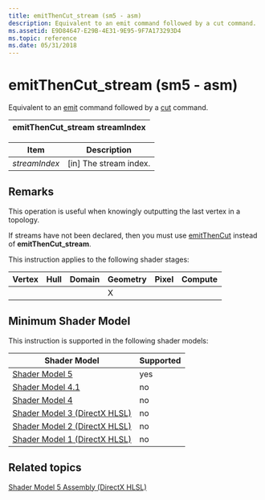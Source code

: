 ```yaml
---
title: emitThenCut_stream (sm5 - asm)
description: Equivalent to an emit command followed by a cut command.
ms.assetid: E9D84647-E29B-4E31-9E95-9F7A173293D4
ms.topic: reference
ms.date: 05/31/2018
---
```


# emitThenCut\_stream (sm5 - asm)

Equivalent to an [emit](emit--sm4---asm-.md) command followed by a [cut](cut--sm4---asm-.md) command.



| emitThenCut\_stream streamIndex |
|---------------------------------|



 



| Item                                                                                                               | Description                         |
|--------------------------------------------------------------------------------------------------------------------|-------------------------------------|
| <span id="streamIndex"></span><span id="streamindex"></span><span id="STREAMINDEX"></span>*streamIndex*<br/> | \[in\] The stream index.<br/> |



 

## Remarks

This operation is useful when knowingly outputting the last vertex in a topology.

If streams have not been declared, then you must use [emitThenCut](emitthencut--sm4---asm-.md) instead of **emitThenCut\_stream**.

This instruction applies to the following shader stages:



| Vertex | Hull | Domain | Geometry | Pixel | Compute |
|--------|------|--------|----------|-------|---------|
|        |      |        | X        |       |         |



 

## Minimum Shader Model

This instruction is supported in the following shader models:



| Shader Model                                              | Supported |
|-----------------------------------------------------------|-----------|
| [Shader Model 5](d3d11-graphics-reference-sm5.md)        | yes       |
| [Shader Model 4.1](dx-graphics-hlsl-sm4.md)              | no        |
| [Shader Model 4](dx-graphics-hlsl-sm4.md)                | no        |
| [Shader Model 3 (DirectX HLSL)](dx-graphics-hlsl-sm3.md) | no        |
| [Shader Model 2 (DirectX HLSL)](dx-graphics-hlsl-sm2.md) | no        |
| [Shader Model 1 (DirectX HLSL)](dx-graphics-hlsl-sm1.md) | no        |



 

## Related topics

<dl> <dt>

[Shader Model 5 Assembly (DirectX HLSL)](shader-model-5-assembly--directx-hlsl-.md)
</dt> </dl>

 

 





